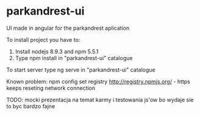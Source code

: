 # parkandrest-ui

UI made in angular for the parkandrest aplication

To install project you have to:
1. Install nodejs 8.9.3 and npm 5.5.1 
2. Type npm install in "parkandrest-ui" catalogue

To start server type ng serve in "parkandrest-ui" catalogue

Known problem:
npm config set registry http://registry.npmjs.org/ - https keeps reseting network connection

TODO:
mocki
prezentacja na temat karmy i testowania js'ow bo wydaje sie to byc bardzo fajne
